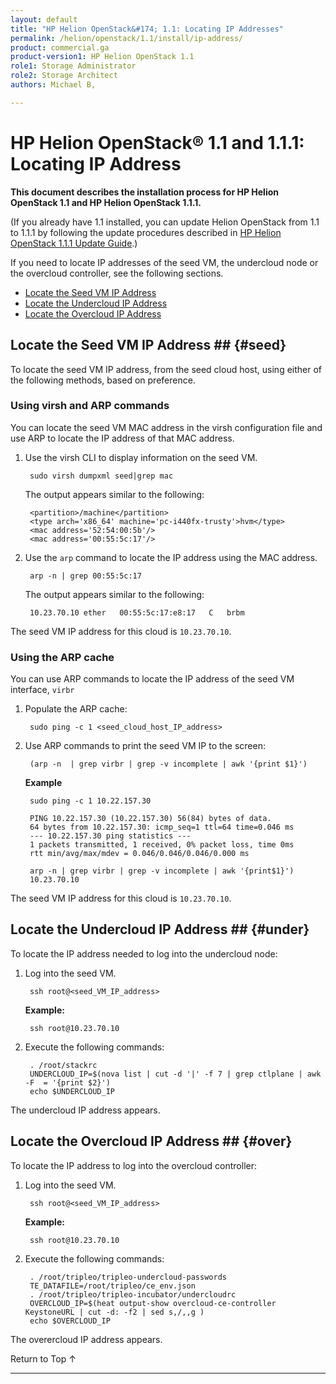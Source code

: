 ```yaml
---
layout: default
title: "HP Helion OpenStack&#174; 1.1: Locating IP Addresses"
permalink: /helion/openstack/1.1/install/ip-address/
product: commercial.ga
product-version1: HP Helion OpenStack 1.1
role1: Storage Administrator
role2: Storage Architect
authors: Michael B, 

---
```

<!--UNDER REVISION-->


<script>

function PageRefresh {
onLoad="window.refresh"
}

PageRefresh();

</script>


# HP Helion OpenStack&#174; 1.1 and 1.1.1: Locating IP Address

**This document describes the installation process for HP Helion OpenStack 1.1 and HP Helion OpenStack 1.1.1.**

(If you already have 1.1 installed, you can update Helion OpenStack from 1.1 to 1.1.1 by following the update procedures described in [HP Helion OpenStack 1.1.1 Update Guide](/helion/openstack/1.1.1/update/).)

If you need to locate IP addresses of the seed VM, the undercloud node or the overcloud controller, see the following sections.

* [Locate the Seed VM IP Address](#seed)
* [Locate the Undercloud IP Address](#under)
* [Locate the Overcloud IP Address](#over)

## Locate the Seed VM IP Address ## {#seed}

To locate the seed VM IP address, from the seed cloud host, using either of the following methods, based on preference.

### Using virsh and ARP commands

You can locate the seed VM MAC address in the virsh configuration file and use ARP to locate the IP address of that MAC address.

1. Use the virsh CLI to display information on the seed VM.

		sudo virsh dumpxml seed|grep mac

	The output appears similar to the following:

		<partition>/machine</partition>
		<type arch='x86_64' machine='pc-i440fx-trusty'>hvm</type>
		<mac address='52:54:00:5b'/>
		<mac address='00:55:5c:17'/>
 
2. Use the `arp` command to locate the IP address using the MAC address.

		arp -n | grep 00:55:5c:17

	The output appears similar to the following:

		10.23.70.10	ether	00:55:5c:17:e8:17	C	brbm

The seed VM IP address for this cloud is `10.23.70.10`.

### Using the ARP cache

You can use ARP commands to locate the IP address of the seed VM interface,  `virbr`

1. Populate the ARP cache:

		sudo ping -c 1 <seed_cloud_host_IP_address>

2. Use ARP commands to print the seed VM IP to the screen:

		(arp -n  | grep virbr | grep -v incomplete | awk '{print $1}')

	**Example**

		sudo ping -c 1 10.22.157.30

		PING 10.22.157.30 (10.22.157.30) 56(84) bytes of data.
		64 bytes from 10.22.157.30: icmp_seq=1 ttl=64 time=0.046 ms
		--- 10.22.157.30 ping statistics ---
		1 packets transmitted, 1 received, 0% packet loss, time 0ms
		rtt min/avg/max/mdev = 0.046/0.046/0.046/0.000 ms

		arp -n | grep virbr | grep -v incomplete | awk '{print$1}')
		10.23.70.10

The seed VM IP address for this cloud is `10.23.70.10`.

## Locate the Undercloud IP Address ## {#under}

To locate the IP address needed to log into the undercloud node:

1. Log into the seed VM.


		ssh root@<seed_VM_IP_address> 

	**Example:**

		ssh root@10.23.70.10

2. Execute the following commands:

		. /root/stackrc
		UNDERCLOUD_IP=$(nova list | cut -d '|' -f 7 | grep ctlplane | awk -F  = '{print $2}')
		echo $UNDERCLOUD_IP

The undercloud IP address appears. 


## Locate the Overcloud IP Address ## {#over}

To locate the IP address to log into the overcloud controller: 

1. Log into the seed VM.

		ssh root@<seed_VM_IP_address> 

	**Example:**

		ssh root@10.23.70.10

2. Execute the following commands:

		. /root/tripleo/tripleo-undercloud-passwords
		TE_DATAFILE=/root/tripleo/ce_env.json
		. /root/tripleo/tripleo-incubator/undercloudrc
		OVERCLOUD_IP=$(heat output-show overcloud-ce-controller KeystoneURL | cut -d: -f2 | sed s,/,,g )
		echo $OVERCLOUD_IP

The overercloud IP address appears.



<a href="#top" style="padding:14px 0px 14px 0px; text-decoration: none;"> Return to Top &#8593; </a>

----
